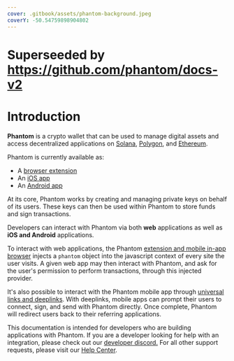 ```yaml
---
cover: .gitbook/assets/phantom-background.jpeg
coverY: -50.54759898904802
---
```


# Superseeded by https://github.com/phantom/docs-v2

# Introduction

**Phantom** is a crypto wallet that can be used to manage digital assets and access decentralized applications on [Solana](https://solana.com/), [Polygon](https://polygon.technology/), and [Ethereum](https://ethereum.org/en/).&#x20;

Phantom is currently available as:

* A [browser extension](https://phantom.app/download)
* An [iOS app](https://apps.apple.com/us/app/phantom-solana-wallet/id1598432977)
* An [Android app](https://play.google.com/store/apps/details?id=app.phantom)

At its core, Phantom works by creating and managing private keys on behalf of its users. These keys can then be used within Phantom to store funds and sign transactions.&#x20;

Developers can interact with Phantom via both **web** applications as well as **iOS and Android** applications.

To interact with web applications, the Phantom [extension and mobile in-app browser](broken-reference) injects a `phantom` object into the javascript context of every site the user visits. A given web app may then interact with Phantom, and ask for the user's permission to perform transactions, through this injected provider.

It's also possible to interact with the Phantom mobile app through [universal links and deeplinks](phantom-deeplinks/deeplinks-ios-and-android.md). With deeplinks, mobile apps can prompt their users to connect, sign, and send with Phantom directly. Once complete, Phantom will redirect users back to their referring applications.

This documentation is intended for developers who are building applications with Phantom. If you are a developer looking for help with an integration, please check out our [developer discord.](https://discord.gg/j5Dp7ztzvW) For all other support requests, please visit our [Help Center](https://help.phantom.app/).

